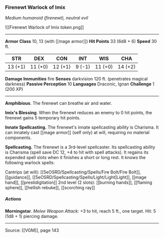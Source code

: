 ### Firenewt Warlock of Imix
_Medium humanoid (firenewt), neutral evil_

![[Firenewt Warlock of Imix token.png]]




---

**Armor Class** 10, 13 (with [[mage armor]])
**Hit Points** 33 (6d8 + 6)
**Speed** 30 ft.

| STR     | DEX     | CON     | INT     | WIS     | CHA     |
|---------|---------|---------|---------|---------|---------|
| 13 (+1) | 11 (+0) | 12 (+1) | 9 (-1) | 11 (+0) | 14 (+2) |

**Damage Immunities** fire
**Senses** darkvision 120 ft. (penetrates magical darkness)
**Passive Perception** 10
**Languages** Draconic, Ignan
**Challenge** 1 (200 XP)

---

**Amphibious**. The firenewt can breathe air and water.

**Imix's Blessing**. When the firenewt reduces an enemy to 0 hit points, the firenewt gains 5 temporary hit points.

**Innate Spellcasting.** The firenewt's innate spellcasting ability is Charisma. It can innately cast [[mage armor]] (self only) at will, requiring no material components.

**Spellcasting.** The firenewt is a 3rd-level spellcaster. Its spellcasting ability is Charisma (spell save DC 12, +4 to hit with spell attacks). It regains its expended spell slots when it finishes a short or long rest. It knows the following warlock spells:

Cantrips (at will): [[5eOSRD/Spellcasting/Spells/Fire Bolt/Fire Bolt]], [[guidance]], [[5eOSRD/Spellcasting/Spells/Light/Light|Light]], [[mage hand]], [[prestidigitation]]
2nd level (2 slots): [[burning hands]], [[flaming sphere]], [[hellish rebuke]], [[scorching ray]]

##### Actions
**Morningstar**. _Melee Weapon Attack:_ +3 to hit, reach 5 ft., one target. Hit: 5 (1d8 + 1) piercing damage.


---

Source: [[VGM]], page 143